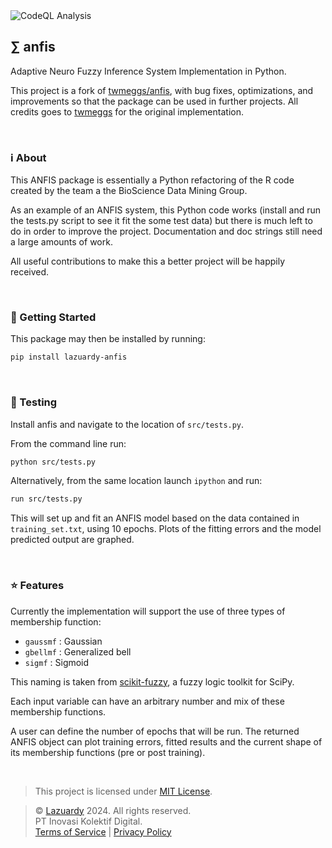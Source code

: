 <div>
  <img alt="CodeQL Analysis" src="https://github.com/lazuardy-tech/partnership/actions/workflows/github-code-scanning/codeql/badge.svg" />
</div>

## ∑ anfis

Adaptive Neuro Fuzzy Inference System Implementation in Python.

This project is a fork of [twmeggs/anfis](https://github.com/twmeggs/anfis), with bug fixes, optimizations, and improvements so that the package can be used in further projects. All credits goes to [twmeggs](https://github.com/twmeggs) for the original implementation.

<br/>

### ℹ️ About

This ANFIS package is essentially a Python refactoring of the R code created by the team a the BioScience Data Mining Group.

As an example of an ANFIS system, this Python code works (install and run the tests.py script to see it fit the some test data) but there is much left to do in order to improve the project. Documentation and doc strings still need a large amounts of work.

All useful contributions to make this a better project will be happily received.

<br/>

### 🚀 Getting Started

This package may then be installed by running:

```bash
pip install lazuardy-anfis
```

<br/>

### 🧪 Testing

Install anfis and navigate to the location of `src/tests.py`.

From the command line run:

```bash
python src/tests.py
```

Alternatively, from the same location launch `ipython` and run:

```bash
run src/tests.py
```

This will set up and fit an ANFIS model based on the data contained in `training_set.txt`, using 10 epochs. Plots of the fitting errors and the model predicted output are graphed.

<br/>

### ⭐ Features

Currently the implementation will support the use of three types of membership function:

- `gaussmf` : Gaussian
- `gbellmf` : Generalized bell
- `sigmf` : Sigmoid

This naming is taken from [scikit-fuzzy](https://github.com/scikit-fuzzy/scikit-fuzzy), a fuzzy logic toolkit for SciPy.

Each input variable can have an arbitrary number and mix of these membership functions.

A user can define the number of epochs that will be run. The returned ANFIS object can plot training errors, fitted results and the current shape of its membership functions (pre or post training).

<br/>

> This project is licensed under [MIT License](https://github.com/lazuardy-tech/anfis/blob/main/LICENSE).

> © [Lazuardy](https://lazuardy.tech) 2024. All rights reserved. <br/>
> PT Inovasi Kolektif Digital. <br/> [Terms of Service](https://lazuardy.tech/terms) | [Privacy Policy](https://lazuardy.tech/privacy)
